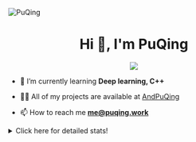 ![PuQing](https://user-images.githubusercontent.com/27223114/171565019-9a56fae6-b08b-421f-99db-7e830da42371.png)

<h1 align="center">Hi 👋, I'm PuQing</h1>

<p align="center">
  <img src="https://github-widgetbox.vercel.app/api/profile?username=AndPuQing&data=followers,repositories,stars,commits"/>
</p>

- 🌱 I’m currently learning **Deep learning, C++**

- 👨‍💻 All of my projects are available at [AndPuQing](https://github.com/AndPuQing)

- 📫 How to reach me **me@puqing.work**

<details>
<summary>Click here for detailed stats!</summary>

<!--START_SECTION:waka-->
**I'm a Night 🦉** 

```text
🌞 Morning    42 commits     ██░░░░░░░░░░░░░░░░░░░░░░░   11.17% 
🌆 Daytime    127 commits    ████████░░░░░░░░░░░░░░░░░   33.78% 
🌃 Evening    111 commits    ███████░░░░░░░░░░░░░░░░░░   29.52% 
🌙 Night      96 commits     ██████░░░░░░░░░░░░░░░░░░░   25.53%

```


📊 **This Week I Spent My Time On** 

```text
💬 Programming Languages: 
Other                    21 mins             ███████░░░░░░░░░░░░░░░░░░   29.88% 
Python                   18 mins             ██████░░░░░░░░░░░░░░░░░░░   25.45% 
Jupyter Notebook         13 mins             ████░░░░░░░░░░░░░░░░░░░░░   19.17% 
C++                      6 mins              ██░░░░░░░░░░░░░░░░░░░░░░░   9.11% 
XML                      6 mins              ██░░░░░░░░░░░░░░░░░░░░░░░   8.88%

🔥 Editors: 
VS Code                  1 hr 11 mins        █████████████████████████   100.0%

💻 Operating System: 
Mac                      53 mins             ██████████████████░░░░░░░   74.41% 
Windows                  18 mins             ██████░░░░░░░░░░░░░░░░░░░   25.59%

```


<!--END_SECTION:waka-->
</details>
